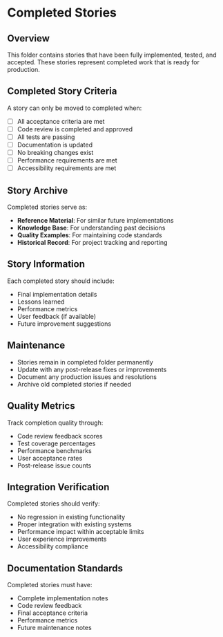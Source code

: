 # Completed Stories

## Overview
This folder contains stories that have been fully implemented, tested, and accepted. These stories represent completed work that is ready for production.

## Completed Story Criteria
A story can only be moved to completed when:
- [ ] All acceptance criteria are met
- [ ] Code review is completed and approved
- [ ] All tests are passing
- [ ] Documentation is updated
- [ ] No breaking changes exist
- [ ] Performance requirements are met
- [ ] Accessibility requirements are met

## Story Archive
Completed stories serve as:
- **Reference Material**: For similar future implementations
- **Knowledge Base**: For understanding past decisions
- **Quality Examples**: For maintaining code standards
- **Historical Record**: For project tracking and reporting

## Story Information
Each completed story should include:
- Final implementation details
- Lessons learned
- Performance metrics
- User feedback (if available)
- Future improvement suggestions

## Maintenance
- Stories remain in completed folder permanently
- Update with any post-release fixes or improvements
- Document any production issues and resolutions
- Archive old completed stories if needed

## Quality Metrics
Track completion quality through:
- Code review feedback scores
- Test coverage percentages
- Performance benchmarks
- User acceptance rates
- Post-release issue counts

## Integration Verification
Completed stories should verify:
- No regression in existing functionality
- Proper integration with existing systems
- Performance impact within acceptable limits
- User experience improvements
- Accessibility compliance

## Documentation Standards
Completed stories must have:
- Complete implementation notes
- Code review feedback
- Final acceptance criteria
- Performance metrics
- Future maintenance notes
